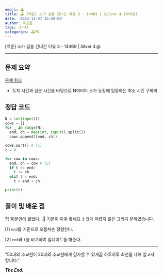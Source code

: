 ```yaml
---
emoji: 🕹️
title: 🕹️ [백준] 소가 길을 건너간 이유 3 - 14469 | Silver 4 (파이썬)
date: '2023-11-07 10:00:00'
author: 추교현
tags: 그리디
categories: 🕹️PS
---
```


[백준] 소가 길을 건너간 이유 3 - 14469 | Silver 4.@

---

## 문제 요약

[문제 링크](https://www.acmicpc.net/problem/14469)

- 도착 시간과 검문 시간을 바탕으로 N마리의 소가 농장에 입장하는 최소 시간 구하라

## 정답 코드

```python
N = int(input())
cows = []
for _ in range(N):
  end, ch = map(int, input().split())
  cows.append((end, ch))

cows.sort() # [1]
t = 0

for cow in cows:
  end, ch = cow # [2]
  if t >= end:
    t += ch
  elif t < end:
    t = end + ch

print(t)
```

## 풀이 및 배운 점

헉 10분만에 풀었다...🎉 기분이 아주 좋네요 :) 크게 어렵지 않은 그리디 문제였습니다.

[1] `end`를 기준으로 오름차순 정렬한다.

[2] `end`와 `t`를 비교하여 업데이트를 해준다.

---

"50대의 추교현이 20대의 추교현에게 감사할 수 있게끔 하루하루 최선을 다해 살고자 합니다."

**_The End._**
